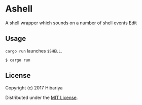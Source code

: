 # Ashell

A shell wrapper which sounds on a number of shell events Edit

## Usage

`cargo run` launches `$SHELL`.

```
$ cargo run
```

## License

Copyright (c) 2017 Hibariya

Distributed under the [MIT License](LICENSE.txt).

